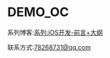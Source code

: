 # DEMO_OC


系列博客:<a href="http://blog.csdn.net/spicyshrimp/article/details/62218521">系列:iOS开发-前言+大纲</a>

联系方式:<a href="mailto:78268731@qq.com">78268731@qq.com</a>
